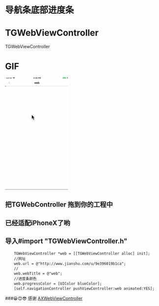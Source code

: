 # 导航条底部进度条
# TGWebViewController
TGWebViewController
# GIF
![TGWebViewController](GIF/ScreenImage.gif "TGWebViewController")

## 把TGWebController 拖到你的工程中 
## 已经适配iPhoneX了哟
## 导入#import "TGWebViewController.h"
```
    TGWebViewController *web = [[TGWebViewController alloc] init];
    //网址
    web.url = @"http://www.jianshu.com/u/9e396019b1ca";
    //
    web.webTitle = @"web";
    //进度条颜色
    web.progressColor = [UIColor blueColor];
    [self.navigationController pushViewController:web animated:YES];
 ```  
 
 ###😀😊😎
 感谢 [AXWebViewController](https://github.com/devedbox/AXWebViewController)
 
 
